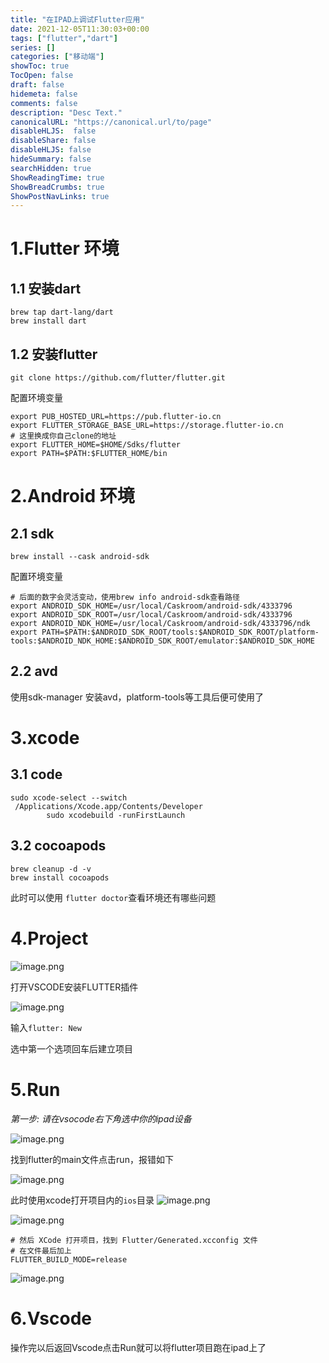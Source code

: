 ```yaml
---
title: "在IPAD上调试Flutter应用"
date: 2021-12-05T11:30:03+00:00
tags: ["flutter","dart"]
series: []
categories: ["移动端"]
showToc: true
TocOpen: false
draft: false
hidemeta: false
comments: false
description: "Desc Text."
canonicalURL: "https://canonical.url/to/page"
disableHLJS:  false
disableShare: false
disableHLJS: false
hideSummary: false
searchHidden: true
ShowReadingTime: true
ShowBreadCrumbs: true
ShowPostNavLinks: true
---
```


# 1.Flutter 环境

## 1.1 安装dart

```
brew tap dart-lang/dart
brew install dart
```

## 1.2 安装flutter

```
git clone https://github.com/flutter/flutter.git
```

配置环境变量

```
export PUB_HOSTED_URL=https://pub.flutter-io.cn
export FLUTTER_STORAGE_BASE_URL=https://storage.flutter-io.cn
# 这里换成你自己clone的地址
export FLUTTER_HOME=$HOME/Sdks/flutter
export PATH=$PATH:$FLUTTER_HOME/bin
```

# 2.Android 环境

## 2.1 sdk

```
brew install --cask android-sdk
```

配置环境变量

```
# 后面的数字会灵活变动，使用brew info android-sdk查看路径
export ANDROID_SDK_HOME=/usr/local/Caskroom/android-sdk/4333796
export ANDROID_SDK_ROOT=/usr/local/Caskroom/android-sdk/4333796
export ANDROID_NDK_HOME=/usr/local/Caskroom/android-sdk/4333796/ndk
export PATH=$PATH:$ANDROID_SDK_ROOT/tools:$ANDROID_SDK_ROOT/platform-tools:$ANDROID_NDK_HOME:$ANDROID_SDK_ROOT/emulator:$ANDROID_SDK_HOME
```

## 2.2 avd

使用sdk-manager 安装avd，platform-tools等工具后便可使用了

# 3.xcode

## 3.1 code

```
sudo xcode-select --switch 
 /Applications/Xcode.app/Contents/Developer
        sudo xcodebuild -runFirstLaunch
```

## 3.2 cocoapods

```
brew cleanup -d -v
brew install cocoapods
```

此时可以使用 `flutter doctor`查看环境还有哪些问题

# 4.Project

![image.png](https://blog.eiyouhe.com/upload/2021/05/image-726f042a5ec644d98055c24fe8400c49.png)

打开VSCODE安装FLUTTER插件

![image.png](https://blog.eiyouhe.com/upload/2021/05/image-ff9352804b714f11adf9177968710a25.png)

输入`flutter: New`

选中第一个选项回车后建立项目

# 5.Run

*第一步: 请在vsocode右下角选中你的ipad设备*

![image.png](https://blog.eiyouhe.com/upload/2021/05/image-51d64d21451240c1afba62521343a0ff.png)

找到flutter的main文件点击run，报错如下

![image.png](https://blog.eiyouhe.com/upload/2021/05/image-a69778d07144498f828b5521ea1a6658.png)

此时使用xcode打开项目内的`ios`目录
![image.png](https://blog.eiyouhe.com/upload/2021/05/image-37da2bd2bc4349398eed5c446537dc66.png)

![image.png](https://blog.eiyouhe.com/upload/2021/05/image-c9d688570c834e4fb9ad1c7710029e7e.png)

```
# 然后 XCode 打开项目，找到 Flutter/Generated.xcconfig 文件
# 在文件最后加上
FLUTTER_BUILD_MODE=release
```

![image.png](https://blog.eiyouhe.com/upload/2021/05/image-460f6de150a24bcebf5bbcd2ea24e1bd.png)

# 6.Vscode

操作完以后返回Vscode点击Run就可以将flutter项目跑在ipad上了

